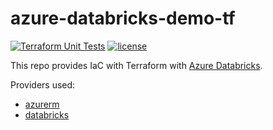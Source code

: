 # azure-databricks-demo-tf

[![Terraform Unit Tests](https://github.com/atrakic/azure-databricks-demo-tf/actions/workflows/tf-unit-tests.yml/badge.svg)](https://github.com/atrakic/azure-databricks-demo-tf/actions/workflows/tf-unit-tests.yml)
[![license](https://img.shields.io/github/license/atrakic/azure-databricks-demo-tf.svg)](https://github.com/atrakic/azure-databricks-demo-tf/blob/main/LICENSE)

This repo provides IaC with Terraform with [Azure Databricks](https://learn.microsoft.com/en-us/azure/databricks/).

Providers used:
- [azurerm](https://registry.terraform.io/providers/hashicorp/azurerm/latest)
- [databricks](https://registry.terraform.io/providers/databricks/databricks/latest)
